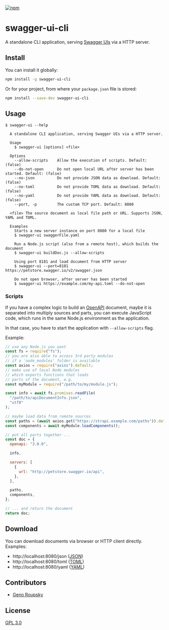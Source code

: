 [![npm](https://img.shields.io/npm/v/swagger-ui-cli.svg)](https://www.npmjs.com/package/swagger-ui-cli)

# swagger-ui-cli

A standalone CLI application, serving [Swagger UIs](https://swagger.io/tools/swagger-ui/) via a HTTP server.

## Install

You can install it globally:

```bash
npm install -g swagger-ui-cli
```

Or for your project, from where your `package.json` file is stored:

```bash
npm install --save-dev swagger-ui-cli
```

## Usage

```
$ swagger-ui --help

  A standalone CLI application, serving Swagger UIs via a HTTP server.

  Usage
    $ swagger-ui [options] <file>

  Options
    --allow-scripts    Allow the execution of scripts. Default: (false)
    --do-not-open      Do not open local URL after server has been started. Default: (false)
    --no-json          Do not provide JSON data as download. Default: (false)
    --no-toml          Do not provide TOML data as download. Default: (false)
    --no-yaml          Do not provide YAML data as download. Default: (false)
    --port, -p         The custom TCP port. Default: 8080

  <file> The source document as local file path or URL. Supports JSON, YAML and TOML.

  Examples
    Starts a new server instance on port 8080 for a local file
    $ swagger-ui swaggerFile.yaml

    Run a Node.js script (also from a remote host), which builds the document
    $ swagger-ui buildDoc.js --allow-scripts

    Using port 8181 and load document from HTTP server
    $ swagger-ui --port=8181 https://petstore.swagger.io/v2/swagger.json

    Do not open browser, after server has been started
    $ swagger-ui https://example.com/my-api.toml --do-not-open
```

### Scripts

If you have a complex logic to build an [OpenAPI](https://www.openapis.org/) document, maybe it is separated into multiply sources and parts, you can execute JavaScript code, which runs in the same Node.js environment as the application.

In that case, you have to start the application with `--allow-scripts` flag.

Example:

```javascript
// use any Node.js you want
const fs = require("fs");
// you are also able to access 3rd party modules
// if a 'node_modules' folder is available
const axios = require("axios").default;
// make use of local Node modules
// which exports functions that loads
// parts of the document, e.g.
const myModule = require("/path/to/my/module.js");

const info = await fs.promises.readFile(
  "/path/to/apiDocumentInfo.json",
  "utf8"
);

// maybe load data from remote sources
const paths = (await axios.get("https://strapi.example.com/paths")).data;
const components = await myModule.loadComponents();

// put all parts together ...
const doc = {
  openapi: "3.0.0",

  info,

  servers: [
    {
      url: "http://petstore.swagger.io/api",
    },
  ],

  paths,
  components,
};

// ... and return the document
return doc;
```

## Download

You can download documents via browser or HTTP client directly. Examples:

- http://localhost:8080/json ([JSON](https://en.wikipedia.org/wiki/JSON))
- http://localhost:8080/toml ([TOML](https://en.wikipedia.org/wiki/TOML))
- http://localhost:8080/yaml ([YAML](https://en.wikipedia.org/wiki/YAML))

## Contributors

- [Geno Roupsky](https://github.com/groupsky)

## License

[GPL 3.0](./LICENSE)
